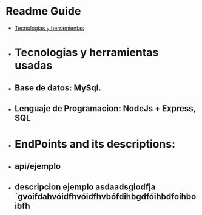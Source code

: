 # Readme Guide
- [Tecnologias y herramientas](#Tecnologias-y-herramientas-usadas)

- # Tecnologias y herramientas usadas
- ## Base de datos: MySql.
- ## Lenguaje de Programacion: NodeJs + Express, SQL

- # EndPoints and its descriptions:
- ## api/ejemplo
- ## descripcion ejemplo asdaadsgiodfja´gvoifdahvóidfhvóidfhvbófdihbgdfóihbdfoíhboibfh
